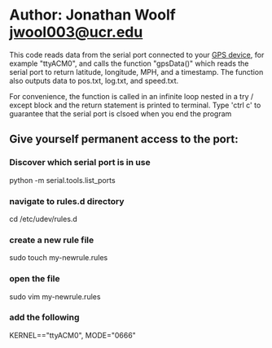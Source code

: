 # Author: Jonathan Woolf jwool003@ucr.edu

This code reads data from the serial port connected to your <a href="https://www.amazon.com/HiLetgo-G-Mouse-GLONASS-Receiver-Windows/dp/B01MTU9KTF/ref=sr_1_8?keywords=gps+usb&qid=1560277792&s=gateway&sr=8-8">GPS device</a>,
for example "ttyACM0", and calls the function "gpsData()" which reads the serial
port to return latitude, longitude, MPH, and a timestamp. The function also
outputs data to pos.txt, log.txt, and speed.txt.

For convenience, the function is called in an infinite loop nested in a
try / except block and the return statement is printed to terminal. Type 'ctrl c'
to guarantee that the serial port is clsoed when you end the program

## Give yourself permanent access to the port:
### Discover which serial port is in use
python -m serial.tools.list_ports
### navigate to rules.d directory
cd /etc/udev/rules.d
### create a new rule file
sudo touch my-newrule.rules
### open the file
sudo vim my-newrule.rules
### add the following
KERNEL=="ttyACM0", MODE="0666"
